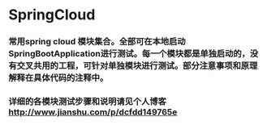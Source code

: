 # SpringCloud

###	常用spring cloud 模块集合。全部可在本地启动SpringBootApplication进行测试。每一个模块都是单独启动的，没有交叉共用的工程，可针对单独模块进行测试。部分注意事项和原理解释在具体代码的注释中。
### 详细的各模块测试步骤和说明请见个人博客 http://www.jianshu.com/p/dcfdd149765e
	



